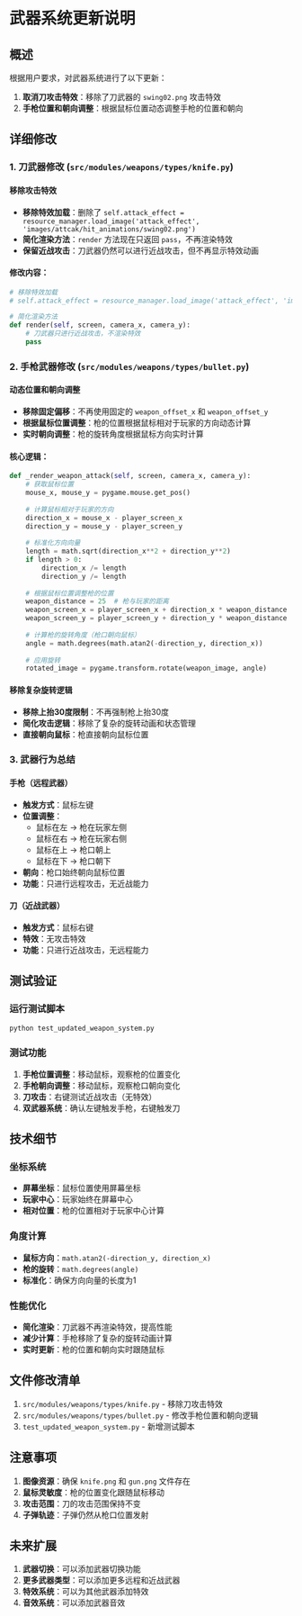 # 武器系统更新说明

## 概述

根据用户要求，对武器系统进行了以下更新：

1. **取消刀攻击特效**：移除了刀武器的 `swing02.png` 攻击特效
2. **手枪位置和朝向调整**：根据鼠标位置动态调整手枪的位置和朝向

## 详细修改

### 1. 刀武器修改 (`src/modules/weapons/types/knife.py`)

#### 移除攻击特效
- **移除特效加载**：删除了 `self.attack_effect = resource_manager.load_image('attack_effect', 'images/attcak/hit_animations/swing02.png')`
- **简化渲染方法**：`render` 方法现在只返回 `pass`，不再渲染特效
- **保留近战攻击**：刀武器仍然可以进行近战攻击，但不再显示特效动画

#### 修改内容：
```python
# 移除特效加载
# self.attack_effect = resource_manager.load_image('attack_effect', 'images/attcak/hit_animations/swing02.png')

# 简化渲染方法
def render(self, screen, camera_x, camera_y):
    # 刀武器只进行近战攻击，不渲染特效
    pass
```

### 2. 手枪武器修改 (`src/modules/weapons/types/bullet.py`)

#### 动态位置和朝向调整
- **移除固定偏移**：不再使用固定的 `weapon_offset_x` 和 `weapon_offset_y`
- **根据鼠标位置调整**：枪的位置根据鼠标相对于玩家的方向动态计算
- **实时朝向调整**：枪的旋转角度根据鼠标方向实时计算

#### 核心逻辑：
```python
def _render_weapon_attack(self, screen, camera_x, camera_y):
    # 获取鼠标位置
    mouse_x, mouse_y = pygame.mouse.get_pos()
    
    # 计算鼠标相对于玩家的方向
    direction_x = mouse_x - player_screen_x
    direction_y = mouse_y - player_screen_y
    
    # 标准化方向向量
    length = math.sqrt(direction_x**2 + direction_y**2)
    if length > 0:
        direction_x /= length
        direction_y /= length
    
    # 根据鼠标位置调整枪的位置
    weapon_distance = 25  # 枪与玩家的距离
    weapon_screen_x = player_screen_x + direction_x * weapon_distance
    weapon_screen_y = player_screen_y + direction_y * weapon_distance
    
    # 计算枪的旋转角度（枪口朝向鼠标）
    angle = math.degrees(math.atan2(-direction_y, direction_x))
    
    # 应用旋转
    rotated_image = pygame.transform.rotate(weapon_image, angle)
```

#### 移除复杂旋转逻辑
- **移除上抬30度限制**：不再强制枪上抬30度
- **简化攻击逻辑**：移除了复杂的旋转动画和状态管理
- **直接朝向鼠标**：枪直接朝向鼠标位置

### 3. 武器行为总结

#### 手枪（远程武器）
- **触发方式**：鼠标左键
- **位置调整**：
  - 鼠标在左 → 枪在玩家左侧
  - 鼠标在右 → 枪在玩家右侧
  - 鼠标在上 → 枪口朝上
  - 鼠标在下 → 枪口朝下
- **朝向**：枪口始终朝向鼠标位置
- **功能**：只进行远程攻击，无近战能力

#### 刀（近战武器）
- **触发方式**：鼠标右键
- **特效**：无攻击特效
- **功能**：只进行近战攻击，无远程能力

## 测试验证

### 运行测试脚本
```bash
python test_updated_weapon_system.py
```

### 测试功能
1. **手枪位置调整**：移动鼠标，观察枪的位置变化
2. **手枪朝向调整**：移动鼠标，观察枪口朝向变化
3. **刀攻击**：右键测试近战攻击（无特效）
4. **双武器系统**：确认左键触发手枪，右键触发刀

## 技术细节

### 坐标系统
- **屏幕坐标**：鼠标位置使用屏幕坐标
- **玩家中心**：玩家始终在屏幕中心
- **相对位置**：枪的位置相对于玩家中心计算

### 角度计算
- **鼠标方向**：`math.atan2(-direction_y, direction_x)`
- **枪的旋转**：`math.degrees(angle)`
- **标准化**：确保方向向量的长度为1

### 性能优化
- **简化渲染**：刀武器不再渲染特效，提高性能
- **减少计算**：手枪移除了复杂的旋转动画计算
- **实时更新**：枪的位置和朝向实时跟随鼠标

## 文件修改清单

1. `src/modules/weapons/types/knife.py` - 移除刀攻击特效
2. `src/modules/weapons/types/bullet.py` - 修改手枪位置和朝向逻辑
3. `test_updated_weapon_system.py` - 新增测试脚本

## 注意事项

1. **图像资源**：确保 `knife.png` 和 `gun.png` 文件存在
2. **鼠标灵敏度**：枪的位置变化跟随鼠标移动
3. **攻击范围**：刀的攻击范围保持不变
4. **子弹轨迹**：子弹仍然从枪口位置发射

## 未来扩展

1. **武器切换**：可以添加武器切换功能
2. **更多武器类型**：可以添加更多远程和近战武器
3. **特效系统**：可以为其他武器添加特效
4. **音效系统**：可以添加武器音效 